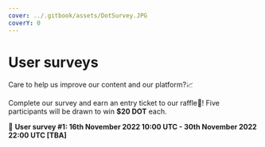 ```yaml
---
cover: ../.gitbook/assets/DotSurvey.JPG
coverY: 0
---
```


# User surveys

Care to help us improve our content and our platform?📈

Complete our survey and earn an entry ticket to our raffle🎡! Five participants will be drawn to win **$20 DOT** each.

🎤 **User survey #1: 16th November 2022 10:00 UTC -  30th November 2022 22:00 UTC \[TBA]**

